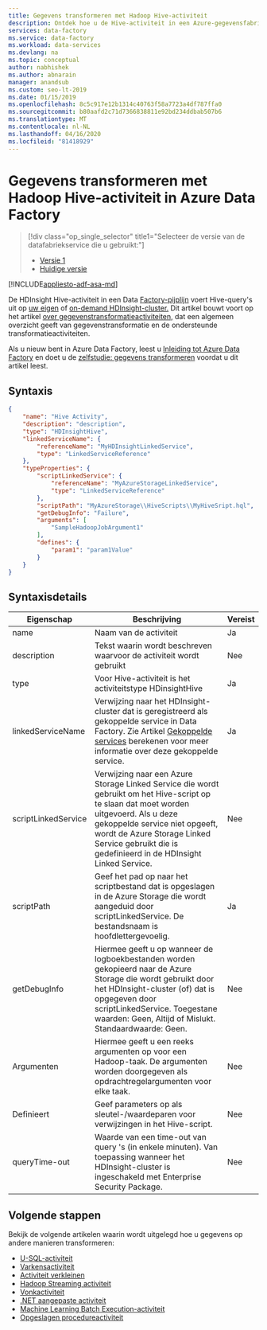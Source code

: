 ```yaml
---
title: Gegevens transformeren met Hadoop Hive-activiteit
description: Ontdek hoe u de Hive-activiteit in een Azure-gegevensfabriek gebruiken om Hive-query's uit te voeren op een on-demand/uw eigen HDInsight-cluster.
services: data-factory
ms.service: data-factory
ms.workload: data-services
ms.devlang: na
ms.topic: conceptual
author: nabhishek
ms.author: abnarain
manager: anandsub
ms.custom: seo-lt-2019
ms.date: 01/15/2019
ms.openlocfilehash: 8c5c917e12b1314c40763f58a7723a4df787ffa0
ms.sourcegitcommit: b80aafd2c71d7366838811e92bd234ddbab507b6
ms.translationtype: MT
ms.contentlocale: nl-NL
ms.lasthandoff: 04/16/2020
ms.locfileid: "81418929"
---
```

# <a name="transform-data-using-hadoop-hive-activity-in-azure-data-factory"></a>Gegevens transformeren met Hadoop Hive-activiteit in Azure Data Factory

> [!div class="op_single_selector" title1="Selecteer de versie van de datafabriekservice die u gebruikt:"]
> * [Versie 1](v1/data-factory-hive-activity.md)
> * [Huidige versie](transform-data-using-hadoop-hive.md)

[!INCLUDE[appliesto-adf-asa-md](includes/appliesto-adf-asa-md.md)]

De HDInsight Hive-activiteit in een Data [Factory-pijplijn](concepts-pipelines-activities.md) voert Hive-query's uit op [uw eigen](compute-linked-services.md#azure-hdinsight-linked-service) of [on-demand HDInsight-cluster.](compute-linked-services.md#azure-hdinsight-on-demand-linked-service) Dit artikel bouwt voort op het artikel [over gegevenstransformatieactiviteiten,](transform-data.md) dat een algemeen overzicht geeft van gegevenstransformatie en de ondersteunde transformatieactiviteiten.

Als u nieuw bent in Azure Data Factory, leest u [Inleiding tot Azure Data Factory](introduction.md) en doet u de [zelfstudie: gegevens transformeren](tutorial-transform-data-spark-powershell.md) voordat u dit artikel leest. 

## <a name="syntax"></a>Syntaxis

```json
{
    "name": "Hive Activity",
    "description": "description",
    "type": "HDInsightHive",
    "linkedServiceName": {
        "referenceName": "MyHDInsightLinkedService",
        "type": "LinkedServiceReference"
    },
    "typeProperties": {
        "scriptLinkedService": {
            "referenceName": "MyAzureStorageLinkedService",
            "type": "LinkedServiceReference"
        },
        "scriptPath": "MyAzureStorage\\HiveScripts\\MyHiveSript.hql",
        "getDebugInfo": "Failure",
        "arguments": [
            "SampleHadoopJobArgument1"
        ],
        "defines": {
            "param1": "param1Value"
        }
    }
}
```
## <a name="syntax-details"></a>Syntaxisdetails
| Eigenschap            | Beschrijving                                                  | Vereist |
| ------------------- | ------------------------------------------------------------ | -------- |
| name                | Naam van de activiteit                                         | Ja      |
| description         | Tekst waarin wordt beschreven waarvoor de activiteit wordt gebruikt                | Nee       |
| type                | Voor Hive-activiteit is het activiteitstype HDinsightHive        | Ja      |
| linkedServiceName   | Verwijzing naar het HDInsight-cluster dat is geregistreerd als gekoppelde service in Data Factory. Zie Artikel [Gekoppelde services](compute-linked-services.md) berekenen voor meer informatie over deze gekoppelde service. | Ja      |
| scriptLinkedService | Verwijzing naar een Azure Storage Linked Service die wordt gebruikt om het Hive-script op te slaan dat moet worden uitgevoerd. Als u deze gekoppelde service niet opgeeft, wordt de Azure Storage Linked Service gebruikt die is gedefinieerd in de HDInsight Linked Service. | Nee       |
| scriptPath          | Geef het pad op naar het scriptbestand dat is opgeslagen in de Azure Storage die wordt aangeduid door scriptLinkedService. De bestandsnaam is hoofdlettergevoelig. | Ja      |
| getDebugInfo        | Hiermee geeft u op wanneer de logboekbestanden worden gekopieerd naar de Azure Storage die wordt gebruikt door het HDInsight-cluster (of) dat is opgegeven door scriptLinkedService. Toegestane waarden: Geen, Altijd of Mislukt. Standaardwaarde: Geen. | Nee       |
| Argumenten           | Hiermee geeft u een reeks argumenten op voor een Hadoop-taak. De argumenten worden doorgegeven als opdrachtregelargumenten voor elke taak. | Nee       |
| Definieert             | Geef parameters op als sleutel-/waardeparen voor verwijzingen in het Hive-script. | Nee       |
| queryTime-out        | Waarde van een time-out van query 's (in enkele minuten). Van toepassing wanneer het HDInsight-cluster is ingeschakeld met Enterprise Security Package. | Nee       |

## <a name="next-steps"></a>Volgende stappen
Bekijk de volgende artikelen waarin wordt uitgelegd hoe u gegevens op andere manieren transformeren: 

* [U-SQL-activiteit](transform-data-using-data-lake-analytics.md)
* [Varkensactiviteit](transform-data-using-hadoop-pig.md)
* [Activiteit verkleinen](transform-data-using-hadoop-map-reduce.md)
* [Hadoop Streaming activiteit](transform-data-using-hadoop-streaming.md)
* [Vonkactiviteit](transform-data-using-spark.md)
* [.NET aangepaste activiteit](transform-data-using-dotnet-custom-activity.md)
* [Machine Learning Batch Execution-activiteit](transform-data-using-machine-learning.md)
* [Opgeslagen procedureactiviteit](transform-data-using-stored-procedure.md)
